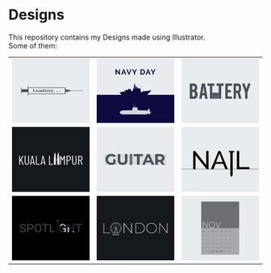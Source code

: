 # Designs
This repository contains my Designs made using Illustrator.<br>
Some of them:<br>
<table>
<tr><td><img src="./2020-11/png/30.11.2020.png"></td><td><img src="./2020-12/png/04.12.2020.png"></td><td><img src="./2020-11/png/28.11.2020.png"></td></tr>
<tr><td><img src="./2020-12/png/29.12.2020.png"></td><td><img src="./2020-12/png/02.12.2020.png"></td><td><img src="./2020-11/png/24.11.2020.png"></td></tr>
<tr><td><img src="./2020-11/png/21.11.2020.png"></td><td><img src="./2020-12/png/16.12.2020.png"></td><td><img src="./2020-11/png/26.11.2020.png"></td></tr>
</table>
